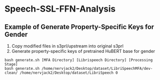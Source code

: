 # Speech-SSL-FFN-Analysis

## Example of Generate Property-Specific Keys for Gender 
1. Copy modified files in s3prl/upstream into original s3prl
2. Generate property-specific keys of pretrained HuBERT base for gender 
  ```
  bash generate.sh [MFA Directory] [Librispeech Directory] [Processing Stage]
  bash generate.sh /home/nervjack2/Desktop/dataset/LibriSpeechMFA/dev-clean/ /home/nervjack2/Desktop/dataset/LibriSpeech 0
  ```
